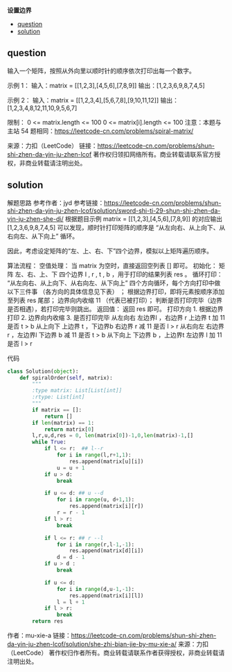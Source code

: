 **设置边界**

<!-- TOC -->

- [question](#question)
- [solution](#solution)

<!-- /TOC -->


## question
输入一个矩阵，按照从外向里以顺时针的顺序依次打印出每一个数字。

示例 1：
输入：matrix = [[1,2,3],[4,5,6],[7,8,9]]
输出：[1,2,3,6,9,8,7,4,5]

示例 2：
输入：matrix = [[1,2,3,4],[5,6,7,8],[9,10,11,12]]
输出：[1,2,3,4,8,12,11,10,9,5,6,7]
 

限制：
0 <= matrix.length <= 100
0 <= matrix[i].length <= 100
注意：本题与主站 54 题相同：https://leetcode-cn.com/problems/spiral-matrix/

来源：力扣（LeetCode）
链接：https://leetcode-cn.com/problems/shun-shi-zhen-da-yin-ju-zhen-lcof
著作权归领扣网络所有。商业转载请联系官方授权，非商业转载请注明出处。

## solution

解题思路
参考作者：jyd
参考链接：https://leetcode-cn.com/problems/shun-shi-zhen-da-yin-ju-zhen-lcof/solution/sword-shi-ti-29-shun-shi-zhen-da-yin-ju-zhen-she-di/
根据题目示例 matrix = [[1,2,3],[4,5,6],[7,8,9]] 的对应输出 [1,2,3,6,9,8,7,4,5] 可以发现，顺时针打印矩阵的顺序是 “从左向右、从上向下、从右向左、从下向上” 循环。

因此，考虑设定矩阵的“左、上、右、下”四个边界，模拟以上矩阵遍历顺序。

算法流程：
空值处理： 当 matrix 为空时，直接返回空列表 [] 即可。
初始化： 矩阵 左、右、上、下 四个边界 l , r , t , b ，用于打印的结果列表 res 。
循环打印： “从左向右、从上向下、从右向左、从下向上” 四个方向循环，每个方向打印中做以下三件事 （各方向的具体信息见下表） ；
根据边界打印，即将元素按顺序添加至列表 res 尾部；
边界向内收缩 11 （代表已被打印）；
判断是否打印完毕（边界是否相遇），若打印完毕则跳出。
返回值： 返回 res 即可。
打印方向 1. 根据边界打印 2. 边界向内收缩 3. 是否打印完毕
从左向右 左边界l ，右边界 r 上边界 t 加 11 是否 t > b
从上向下 上边界 t ，下边界b 右边界 r 减 11 是否 l > r
从右向左 右边界 r ，左边界l 下边界 b 减 11 是否 t > b
从下向上 下边界 b ，上边界t 左边界 l 加 11 是否 l > r

代码
```py
class Solution(object):
    def spiralOrder(self, matrix):
        """
        :type matrix: List[List[int]]
        :rtype: List[int]
        """
        if matrix == []:
            return []
        if len(matrix) == 1:
            return matrix[0]
        l,r,u,d,res = 0, len(matrix[0])-1,0,len(matrix)-1,[]
        while True:
            if l <= r:  ## l--r
                for i in range(l,r+1,1):
                    res.append(matrix[u][i])
                u = u + 1
            if u > d:
                break

            if u <= d: ## u --d
                for i in range(u, d+1,1):
                    res.append(matrix[i][r])
                r = r - 1
            if l > r:
                break

            if l <= r: ## r --l
                for i in range(r,l-1,-1):
                    res.append(matrix[d][i])
                d = d - 1
            if u > d :
                break

            if u <= d:
                for i in range(d,u-1,-1):
                    res.append(matrix[i][l])
                l = l + 1
            if l > r:
                break
        return res
```

作者：mu-xie-a
链接：https://leetcode-cn.com/problems/shun-shi-zhen-da-yin-ju-zhen-lcof/solution/she-zhi-bian-jie-by-mu-xie-a/
来源：力扣（LeetCode）
著作权归作者所有。商业转载请联系作者获得授权，非商业转载请注明出处。
